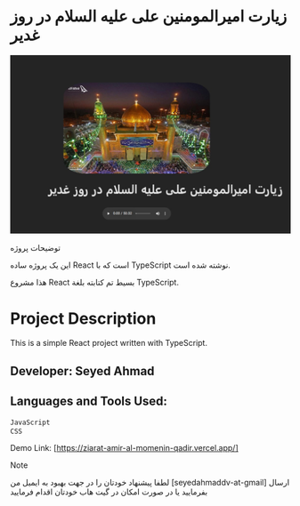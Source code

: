 # زیارت امیرالمومنین علی علیه السلام در روز غدیر

![تصویر اپلیکیشن](https://github.com/seyedahmaddv/ziarat-amir-al-momenin-qadir/blob/main/ziarateamiralmomeninali/haramenajaf.jpg?raw=true)

توضیحات پروژه

این یک پروژه ساده React است که با TypeScript نوشته شده است.

هذا مشروع React بسيط تم كتابته بلغة TypeScript.
# Project Description
This is a simple React project written with TypeScript.
## Developer: Seyed Ahmad

## Languages and Tools Used:

    JavaScript
    CSS

Demo Link: [https://ziarat-amir-al-momenin-qadir.vercel.app/]

> [!Note]
>  لطفا پیشنهاد خودتان را در جهت بهبود به ایمیل من [seyedahmaddv-at-gmail] ارسال بفرمایید یا در صورت امکان در گیت هاب خودتان اقدام فرمایید
 
